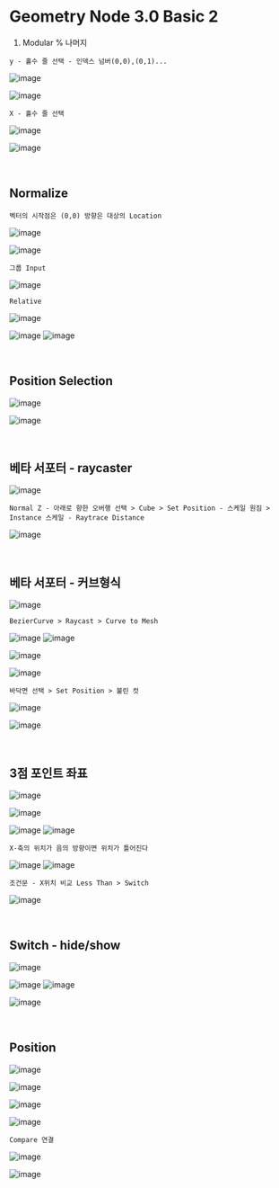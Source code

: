 Geometry Node 3.0 Basic 2
===========================

1. Modular % 나머지

`y - 홀수 줄 선택 - 인덱스 넘버(0,0),(0,1)...`

![image](https://user-images.githubusercontent.com/30430227/142209164-8777ba97-c87c-4e9b-9c88-63e9cffd24c2.png)

![image](https://user-images.githubusercontent.com/30430227/142209532-fba822bb-3e99-494f-9db0-74c89686f226.png)

`X - 홀수 줄 선택`

![image](https://user-images.githubusercontent.com/30430227/142209849-1152a833-6929-4e8a-a9c4-f2cc68a76bb0.png)

![image](https://user-images.githubusercontent.com/30430227/142209878-c6ce4ad2-5433-49ce-9fd8-0c53a3036b18.png)


<br>

Normalize
-----------

`벡터의 시작점은 (0,0) 방향은 대상의 Location`

![image](https://user-images.githubusercontent.com/30430227/142745614-3bf0e92c-ec14-45f9-8792-3c7b78500411.png)

![image](https://user-images.githubusercontent.com/30430227/142745662-1b769a6e-a480-49c5-a1c2-8467443b436d.png)

`그룹 Input`

![image](https://user-images.githubusercontent.com/30430227/142745688-0d490141-5c68-4af2-9f86-f23cd47e1641.png)

`Relative`

![image](https://user-images.githubusercontent.com/30430227/142745761-3538ddd0-6f38-4396-ad97-4faa7cf31a84.png)

![image](https://user-images.githubusercontent.com/30430227/142745723-feb3fb0e-6308-4c84-baad-8757d72281d8.png)
![image](https://user-images.githubusercontent.com/30430227/142745767-2f14aec9-2f45-432f-92c7-22b594790084.png)

<br>

Position Selection 
---------------------

![image](https://user-images.githubusercontent.com/30430227/142760747-512c8e2c-a831-43f4-8b8c-211e3f79a8c5.png)

![image](https://user-images.githubusercontent.com/30430227/142760749-3b3e20e9-4069-42af-88c9-afbfdc836d3d.png)

<br>

베타 서포터 - raycaster 
----------------------

![image](https://user-images.githubusercontent.com/30430227/142764151-146c91c4-3533-44fa-a895-1766635ccae0.png)

`Normal Z - 아래로 향한 오버행 선택 > Cube > Set Position - 스케일 원짐 > Instance 스케일 - Raytrace Distance`

![image](https://user-images.githubusercontent.com/30430227/142764439-51caedbc-4257-404a-a4c3-2ddd1d0b288b.png)

<br>

베타 서포터 - 커브형식
---------------------

![image](https://user-images.githubusercontent.com/30430227/142790330-71e0e1d5-d575-4bfa-9dfb-ec124402a131.png)

`BezierCurve > Raycast > Curve to Mesh`

![image](https://user-images.githubusercontent.com/30430227/142790373-57eb8fef-dacd-4834-b388-161c4c04f5f9.png)
![image](https://user-images.githubusercontent.com/30430227/142790460-b4bd2f17-6ad1-4205-91f0-b28fcd32a0b4.png)

![image](https://user-images.githubusercontent.com/30430227/142798041-3b949a3e-a4c7-405b-a7a1-0a320aa3489a.png)

![image](https://user-images.githubusercontent.com/30430227/142798074-bbd3801d-58d3-4604-b1d8-09b188586119.png)

`바닥면 선택 > Set Position > 불린 컷`

![image](https://user-images.githubusercontent.com/30430227/142790330-71e0e1d5-d575-4bfa-9dfb-ec124402a131.png)

![image](https://user-images.githubusercontent.com/30430227/142798268-fbd25687-075d-4b3f-a666-37986251c559.png)

<br>

3점 포인트 좌표
--------------

![image](https://user-images.githubusercontent.com/30430227/142960906-d5cdc4ad-7d03-461b-866d-1e4959a6abef.png)

![image](https://user-images.githubusercontent.com/30430227/142960949-d0c1cfe6-4e70-44f0-9505-ed49c535a85f.png)

![image](https://user-images.githubusercontent.com/30430227/142961194-2bcd3a46-2f9b-477b-941d-fc87a7548297.png)
![image](https://user-images.githubusercontent.com/30430227/142961138-df290237-484b-4d3b-b1a7-44df70ff9544.png)

`X-축의 위치가 음의 방향이면 위치가 틀어진다 `

![image](https://user-images.githubusercontent.com/30430227/142962604-d12d61bf-92c5-47f6-aaf6-a2e7ea022369.png)
![image](https://user-images.githubusercontent.com/30430227/142962625-390b2696-617c-4e71-865a-ff9cb9b6d216.png)

`조건문 - X위치 비교 Less Than > Switch`

![image](https://user-images.githubusercontent.com/30430227/142970663-d4bb1577-0369-4463-a673-e1a7673000a4.png)

<br>

Switch - hide/show
--------------------

![image](https://user-images.githubusercontent.com/30430227/143079816-72901cab-76b4-4ff8-adc4-530a70a865be.png)

![image](https://user-images.githubusercontent.com/30430227/143079748-5fdecdee-a16a-481c-8870-3ef2e7524c4a.png)
![image](https://user-images.githubusercontent.com/30430227/143079780-51837dcf-8961-4f54-be73-47e182a4a30d.png)

![image](https://user-images.githubusercontent.com/30430227/143079994-cccc38da-2f31-49de-9520-d4eea55e2dc0.png)

<br>

Position 
---------

![image](https://user-images.githubusercontent.com/30430227/143515297-a7d6eaa3-f1b5-45fc-9342-89984819079b.png)

![image](https://user-images.githubusercontent.com/30430227/143515162-a918b85f-6b6b-48ae-aef5-c308160cc4aa.png)

![image](https://user-images.githubusercontent.com/30430227/143515250-05227d5c-a0cd-4bc8-bfd8-6ab50d4cff5e.png)

![image](https://user-images.githubusercontent.com/30430227/143515333-1fa0293f-2944-4224-85f6-203ab2064b06.png)

`Compare 연결`

![image](https://user-images.githubusercontent.com/30430227/143515363-2333873f-7532-4034-a7b1-9a85d0ac4381.png)

![image](https://user-images.githubusercontent.com/30430227/143515400-a02210a5-f92f-4afc-a828-3347b8435eca.png)




